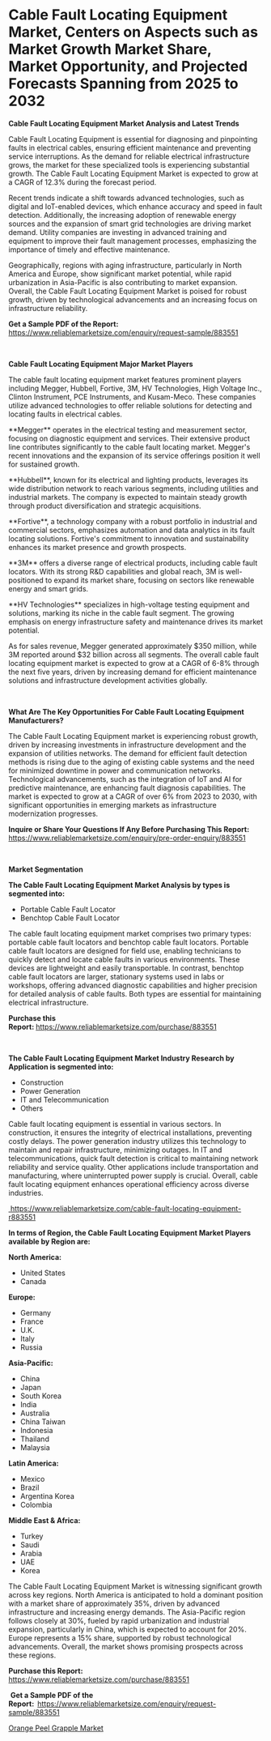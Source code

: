 <p><h1>Cable Fault Locating Equipment Market, Centers on Aspects such as Market Growth Market Share, Market Opportunity, and Projected Forecasts Spanning from 2025 to 2032</h1></p><p><strong>Cable Fault Locating Equipment Market Analysis and Latest Trends</strong></p>
<p><p>Cable Fault Locating Equipment is essential for diagnosing and pinpointing faults in electrical cables, ensuring efficient maintenance and preventing service interruptions. As the demand for reliable electrical infrastructure grows, the market for these specialized tools is experiencing substantial growth. The Cable Fault Locating Equipment Market is expected to grow at a CAGR of 12.3% during the forecast period. </p><p>Recent trends indicate a shift towards advanced technologies, such as digital and IoT-enabled devices, which enhance accuracy and speed in fault detection. Additionally, the increasing adoption of renewable energy sources and the expansion of smart grid technologies are driving market demand. Utility companies are investing in advanced training and equipment to improve their fault management processes, emphasizing the importance of timely and effective maintenance. </p><p>Geographically, regions with aging infrastructure, particularly in North America and Europe, show significant market potential, while rapid urbanization in Asia-Pacific is also contributing to market expansion. Overall, the Cable Fault Locating Equipment Market is poised for robust growth, driven by technological advancements and an increasing focus on infrastructure reliability.</p></p>
<p><strong>Get a Sample PDF of the Report:&nbsp;</strong> <a href="https://www.reliablemarketsize.com/enquiry/request-sample/883551?utm_campaign=3254&utm_medium=2&utm_source=Github&utm_content=ia&utm_term=10042025&utm_id=cable-fault-locating-equipment">https://www.reliablemarketsize.com/enquiry/request-sample/883551</a></p>
<p>&nbsp;</p>
<p><strong>Cable Fault Locating Equipment Major Market Players</strong></p>
<p><p>The cable fault locating equipment market features prominent players including Megger, Hubbell, Fortive, 3M, HV Technologies, High Voltage Inc., Clinton Instrument, PCE Instruments, and Kusam-Meco. These companies utilize advanced technologies to offer reliable solutions for detecting and locating faults in electrical cables.</p><p>**Megger** operates in the electrical testing and measurement sector, focusing on diagnostic equipment and services. Their extensive product line contributes significantly to the cable fault locating market. Megger's recent innovations and the expansion of its service offerings position it well for sustained growth.</p><p>**Hubbell**, known for its electrical and lighting products, leverages its wide distribution network to reach various segments, including utilities and industrial markets. The company is expected to maintain steady growth through product diversification and strategic acquisitions.</p><p>**Fortive**, a technology company with a robust portfolio in industrial and commercial sectors, emphasizes automation and data analytics in its fault locating solutions. Fortive's commitment to innovation and sustainability enhances its market presence and growth prospects.</p><p>**3M** offers a diverse range of electrical products, including cable fault locators. With its strong R&D capabilities and global reach, 3M is well-positioned to expand its market share, focusing on sectors like renewable energy and smart grids.</p><p>**HV Technologies** specializes in high-voltage testing equipment and solutions, marking its niche in the cable fault segment. The growing emphasis on energy infrastructure safety and maintenance drives its market potential.</p><p>As for sales revenue, Megger generated approximately $350 million, while 3M reported around $32 billion across all segments. The overall cable fault locating equipment market is expected to grow at a CAGR of 6-8% through the next five years, driven by increasing demand for efficient maintenance solutions and infrastructure development activities globally.</p></p>
<p>&nbsp;</p>
<p><strong>What Are The Key Opportunities For Cable Fault Locating Equipment Manufacturers?</strong></p>
<p><p>The Cable Fault Locating Equipment market is experiencing robust growth, driven by increasing investments in infrastructure development and the expansion of utilities networks. The demand for efficient fault detection methods is rising due to the aging of existing cable systems and the need for minimized downtime in power and communication networks. Technological advancements, such as the integration of IoT and AI for predictive maintenance, are enhancing fault diagnosis capabilities. The market is expected to grow at a CAGR of over 6% from 2023 to 2030, with significant opportunities in emerging markets as infrastructure modernization progresses.</p></p>
<p><strong>Inquire or Share Your Questions If Any Before Purchasing This Report:</strong> <a href="https://www.reliablemarketsize.com/enquiry/pre-order-enquiry/883551?utm_campaign=3254&utm_medium=2&utm_source=Github&utm_content=ia&utm_term=10042025&utm_id=cable-fault-locating-equipment">https://www.reliablemarketsize.com/enquiry/pre-order-enquiry/883551</a></p>
<p>&nbsp;</p>
<p><strong>Market Segmentation</strong></p>
<p><strong>The Cable Fault Locating Equipment Market Analysis by types is segmented into:</strong></p>
<p><ul><li>Portable Cable Fault Locator</li><li>Benchtop Cable Fault Locator</li></ul></p>
<p><p>The cable fault locating equipment market comprises two primary types: portable cable fault locators and benchtop cable fault locators. Portable cable fault locators are designed for field use, enabling technicians to quickly detect and locate cable faults in various environments. These devices are lightweight and easily transportable. In contrast, benchtop cable fault locators are larger, stationary systems used in labs or workshops, offering advanced diagnostic capabilities and higher precision for detailed analysis of cable faults. Both types are essential for maintaining electrical infrastructure.</p></p>
<p><strong>Purchase this Report:&nbsp;</strong><a href="https://www.reliablemarketsize.com/purchase/883551?utm_campaign=3254&utm_medium=2&utm_source=Github&utm_content=ia&utm_term=10042025&utm_id=cable-fault-locating-equipment">https://www.reliablemarketsize.com/purchase/883551</a></p>
<p>&nbsp;</p>
<p><strong>The Cable Fault Locating Equipment Market Industry Research by Application is segmented into:</strong></p>
<p><ul><li>Construction</li><li>Power Generation</li><li>IT and Telecommunication</li><li>Others</li></ul></p>
<p><p>Cable fault locating equipment is essential in various sectors. In construction, it ensures the integrity of electrical installations, preventing costly delays. The power generation industry utilizes this technology to maintain and repair infrastructure, minimizing outages. In IT and telecommunications, quick fault detection is critical to maintaining network reliability and service quality. Other applications include transportation and manufacturing, where uninterrupted power supply is crucial. Overall, cable fault locating equipment enhances operational efficiency across diverse industries.</p></p>
<p><a href="https://www.reliablemarketsize.com/cable-fault-locating-equipment-r883551?utm_campaign=3254&utm_medium=2&utm_source=Github&utm_content=ia&utm_term=10042025&utm_id=cable-fault-locating-equipment">&nbsp;https://www.reliablemarketsize.com/cable-fault-locating-equipment-r883551</a></p>
<p><strong>In terms of Region, the Cable Fault Locating Equipment Market Players available by Region are:</strong></p>
<p>
    <p> <strong> North America: </strong>
        <ul>
            <li>United States</li>
            <li>Canada</li>
        </ul>
        </p> 
    <p> <strong> Europe: </strong>
        <ul>
            <li>Germany</li>
            <li>France</li>
            <li>U.K.</li>
            <li>Italy</li>
            <li>Russia</li>
        </ul>
        </p> 
    <p> <strong> Asia-Pacific: </strong>
        <ul>
            <li>China</li>
            <li>Japan</li>
            <li>South Korea</li>
            <li>India</li>
            <li>Australia</li>
            <li>China Taiwan</li>
            <li>Indonesia</li>
            <li>Thailand</li>
            <li>Malaysia</li>
        </ul>
        </p> 
    <p> <strong> Latin America: </strong>
        <ul>
            <li>Mexico</li>
            <li>Brazil</li>
            <li>Argentina Korea</li>
            <li>Colombia</li>
        </ul>
        </p> 
    <p> <strong> Middle East & Africa: </strong>
        <ul>
            <li>Turkey</li>
            <li>Saudi</li>
            <li>Arabia</li>
            <li>UAE</li>
            <li>Korea</li>
        </ul>
    </p>
    </p>
<p><p>The Cable Fault Locating Equipment Market is witnessing significant growth across key regions. North America is anticipated to hold a dominant position with a market share of approximately 35%, driven by advanced infrastructure and increasing energy demands. The Asia-Pacific region follows closely at 30%, fueled by rapid urbanization and industrial expansion, particularly in China, which is expected to account for 20%. Europe represents a 15% share, supported by robust technological advancements. Overall, the market shows promising prospects across these regions.</p></p>
<p><strong>Purchase this Report: </strong><a href="https://www.reliablemarketsize.com/purchase/883551?utm_campaign=3254&utm_medium=2&utm_source=Github&utm_content=ia&utm_term=10042025&utm_id=cable-fault-locating-equipment">https://www.reliablemarketsize.com/purchase/883551</a></p>
<p>&nbsp;<strong>Get a Sample PDF of the Report:&nbsp;&nbsp;</strong><a href="https://www.reliablemarketsize.com/enquiry/request-sample/883551?utm_campaign=3254&utm_medium=2&utm_source=Github&utm_content=ia&utm_term=10042025&utm_id=cable-fault-locating-equipment">https://www.reliablemarketsize.com/enquiry/request-sample/883551</a></p>
<p><strong></strong></p>
<p><p><a href="https://github.com/iperitvik8/Market-Research-Report-List-1/blob/main/orange-peel-grapple-market.md?utm_campaign=3254&utm_medium=2&utm_source=Github&utm_content=ia&utm_term=10042025&utm_id=cable-fault-locating-equipment">Orange Peel Grapple Market</a></p></p>